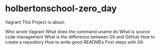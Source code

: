 # holbertonschool-zero_day
Vagrant
This Project is about:

Who wrote Vagrant
What does the command uname do
What is source code management
What is the difference between Git and GitHub
How to create a repository
How to write good READMEs
First steps with Git
